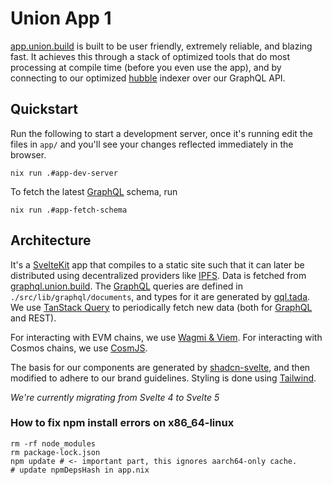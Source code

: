 # Union App 1

[app.union.build](https://app.union.build) is built to be user friendly, extremely reliable, and blazing fast. It achieves this through a stack of optimized tools that do most processing at compile time (before you even use the app), and by connecting to our optimized [hubble](../hubble) indexer over our GraphQL API.

## Quickstart

Run the following to start a development server, once it's running edit the files in `app/` and you'll see your changes reflected immediately in the browser.

```
nix run .#app-dev-server
```

To fetch the latest [GraphQL] schema, run

```
nix run .#app-fetch-schema
```

## Architecture

It's a [SvelteKit] app that compiles to a static site such that it can later be distributed using decentralized providers like [IPFS].
Data is fetched from [graphql.union.build]. The [GraphQL] queries are defined in `./src/lib/graphql/documents`, and types for it are generated by [gql.tada]. We use [TanStack Query] to periodically fetch new data (both for [GraphQL] and REST).

For interacting with EVM chains, we use [Wagmi & Viem](https://wagmi.sh/core/getting-started). For interacting with Cosmos chains, we use [CosmJS].

The basis for our components are generated by [shadcn-svelte](https://www.shadcn-svelte.com), and then modified to adhere to our brand guidelines. Styling is done using [Tailwind].

_We're currently migrating from Svelte 4 to Svelte 5_

### How to fix npm install errors on x86_64-linux

```
rm -rf node_modules
rm package-lock.json
npm update # <- important part, this ignores aarch64-only cache.
# update npmDepsHash in app.nix
```

[cosmjs]: https://github.com/cosmos/cosmjs
[gql.tada]: https://github.com/0no-co/gql.tada
[graphql]: https://graphql.org
[graphql.union.build]:  https://cloud.hasura.io/project/09471d14-40f8-4cc2-a661-509034916c34/console
[ipfs]: https://ipfs.tech
[sveltekit]: https://kit.svelte.dev/
[tailwind]: https://tailwindcss.com
[tanstack query]: https://tanstack.com/query/latest/docs/framework/svelte/overview

